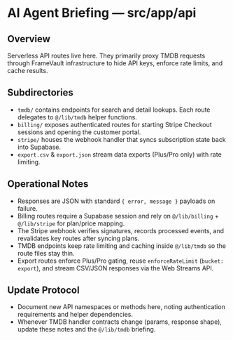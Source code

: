 # AI Agent Briefing — src/app/api

## Overview
Serverless API routes live here. They primarily proxy TMDB requests through FrameVault infrastructure to hide API keys, enforce rate limits, and cache results.

## Subdirectories
- `tmdb/` contains endpoints for search and detail lookups. Each route delegates to `@/lib/tmdb` helper functions.
- `billing/` exposes authenticated routes for starting Stripe Checkout sessions and opening the customer portal.
- `stripe/` houses the webhook handler that syncs subscription state back into Supabase.
- `export.csv` & `export.json` stream data exports (Plus/Pro only) with rate limiting.

## Operational Notes
- Responses are JSON with standard `{ error, message }` payloads on failure.
- Billing routes require a Supabase session and rely on `@/lib/billing` + `@/lib/stripe` for plan/price mapping.
- The Stripe webhook verifies signatures, records processed events, and revalidates key routes after syncing plans.
- TMDB endpoints keep rate limiting and caching inside `@/lib/tmdb` so the route files stay thin.
- Export routes enforce Plus/Pro gating, reuse `enforceRateLimit` (`bucket: export`), and stream CSV/JSON responses via the Web Streams API.

## Update Protocol
- Document new API namespaces or methods here, noting authentication requirements and helper dependencies.
- Whenever TMDB handler contracts change (params, response shape), update these notes and the `@/lib/tmdb` briefing.
